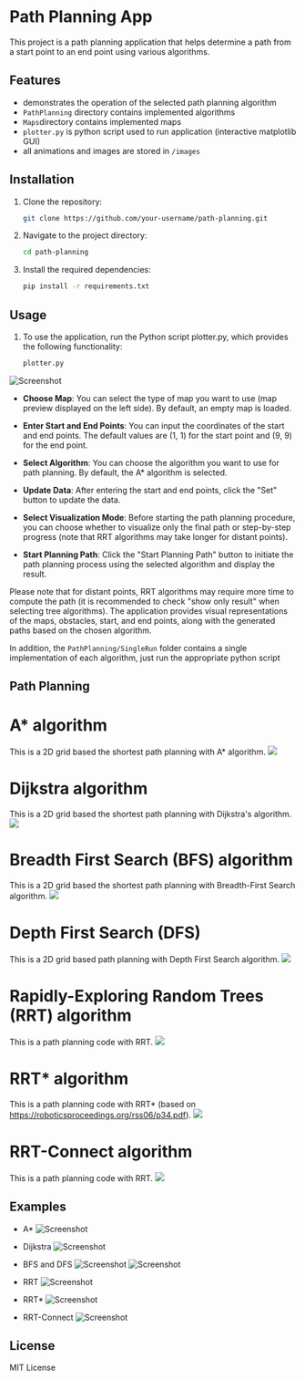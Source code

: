 # Path Planning App

This project is a path planning application that helps determine a path from a start point to an end point using various algorithms.  

## Features

- demonstrates the operation of the selected path planning algorithm
- `PathPlanning` directory contains implemented algorithms
- `Maps`directory contains implemented maps
- `plotter.py` is python script used to run application (interactive matplotlib GUI)
- all animations and images are stored in `/images`

## Installation

1. Clone the repository:

    ```bash
    git clone https://github.com/your-username/path-planning.git

2. Navigate to the project directory:

    ```bash
    cd path-planning

3. Install the required dependencies:

    ```bash
    pip install -r requirements.txt

## Usage

1. To use the application, run the Python script plotter.py, which provides the following functionality:

    ```bash
    plotter.py
![Screenshot](images/plotter.png)
- **Choose Map**: You can select the type of map you want to use (map preview displayed on the left side). By default, an empty map is loaded.

- **Enter Start and End Points**: You can input the coordinates of the start and end points. The default values are (1, 1) for the start point and (9, 9) for the end point.

- **Select Algorithm**: You can choose the algorithm you want to use for path planning. By default, the A* algorithm is selected.

- **Update Data**: After entering the start and end points, click the "Set" button to update the data.

- **Select Visualization Mode**: Before starting the path planning procedure, you can choose whether to visualize only the final path or step-by-step progress (note that RRT algorithms may take longer for distant points).

- **Start Planning Path**: Click the "Start Planning Path" button to initiate the path planning process using the selected algorithm and display the result. 

Please note that for distant points, RRT algorithms may require more time to compute the path (it is recommended to check "show only result" when selecting tree algorithms). The application provides visual representations of the maps, obstacles, start, and end points, along with the generated paths based on the chosen algorithm.

In addition, the `PathPlanning/SingleRun` folder contains a single implementation of each algorithm, just run the appropriate python script

## Path Planning
# A* algorithm
This is a 2D grid based the shortest path planning with A* algorithm.
![](images/astar.gif)

# Dijkstra algorithm
This is a 2D grid based the shortest path planning with Dijkstra's algorithm.
![](images/dijkstra.gif)

# Breadth First Search (BFS) algorithm
This is a 2D grid based the shortest path planning with Breadth-First Search algorithm.
![](images/bfs.gif)

# Depth First Search (DFS)
This is a 2D grid based path planning with Depth First Search algorithm.
![](images/dfs.gif)

# Rapidly-Exploring Random Trees (RRT) algorithm
This is a path planning code with RRT.
![](images/rrt.gif)

# RRT* algorithm
This is a path planning code with RRT* (based on https://roboticsproceedings.org/rss06/p34.pdf).
![](images/rrt_star.gif)

# RRT-Connect algorithm
This is a path planning code with RRT.
![](images/rrt_connect.gif)

## Examples
- A*
![Screenshot](images/astar_maze1.png)

- Dijkstra
![Screenshot](images/dijkstra_maze1)

- BFS and DFS
![Screenshot](images/bfs_maze1.png)
![Screenshot](images/dfs_maze1.png)
- RRT
![Screenshot](images/rrt_maze1.png)

- RRT*
![Screenshot](images/rrt_star_maze1.png)

- RRT-Connect
![Screenshot](images/rrt_connect_maze1.png)

## License
MIT License